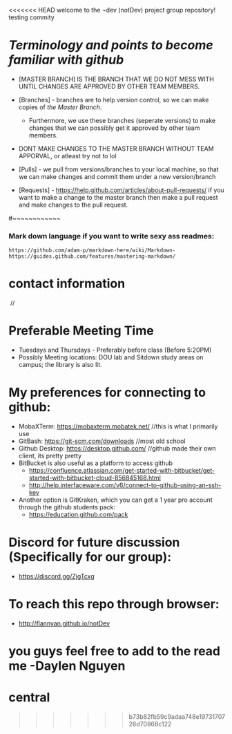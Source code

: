 <<<<<<< HEAD
welcome to the ¬dev (notDev) project group repository! 
testing commity
# *Terminology and points to become familiar with github*
   * [MASTER BRANCH] IS THE BRANCH THAT WE DO NOT MESS WITH UNTIL CHANGES ARE APPROVED BY OTHER TEAM MEMBERS.

   * [Branches] - branches are to help version control, so we can make copies of *the Master Branch*. 
     - Furthermore, we use these branches       (seperate versions) to make changes that we can possibly get it approved by other team members.
   * DONT MAKE CHANGES TO THE MASTER BRANCH WITHOUT TEAM APPORVAL, or atleast try not to lol
   * [Pulls] - we pull from versions/branches to your local machine, so that we can make changes and commit them under a new version/branch
   * [Requests] - https://help.github.com/articles/about-pull-requests/ if you want to make a change to the master branch then make a pull request and make changes to the pull request.

#~~~~~~~~~~~~

### Mark down language if you want to write sexy ass readmes: 
    https://github.com/adam-p/markdown-here/wiki/Markdown-
    https://guides.github.com/features/mastering-markdown/

# contact information
  //
# Preferable Meeting Time
  * Tuesdays and Thursdays - Preferably before class (Before 5:20PM)
  * Possibly Meeting locations: DOU lab and Sitdown study areas on campus; the library is also lit.
  
# My preferences for connecting to github:
  * MobaXTerm: https://mobaxterm.mobatek.net/ //this is what I primarily use
  * GitBash: https://git-scm.com/downloads //most old school
  * Github Desktop: https://desktop.github.com/ //github made their own client, its pretty pretty
  * BitBucket is also useful as a platform to access github
      - https://confluence.atlassian.com/get-started-with-bitbucket/get-started-with-bitbucket-cloud-856845168.html
      - http://help.interfaceware.com/v6/connect-to-github-using-an-ssh-key
  * Another option is GitKraken, which you can get a 1 year pro account through the github students pack:
      - https://education.github.com/pack

# Discord for future discussion (Specifically for our group):
  * https://discord.gg/ZjgTcxg

# To reach this repo through browser:
  * http://flannyan.github.io/notDev

you guys feel free to add to the read me
-Daylen Nguyen
=======
# central
>>>>>>> b73b82fb59c9adaa748e1973170726d70868c122
